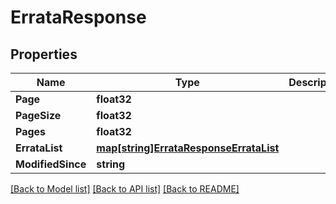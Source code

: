 # ErrataResponse

## Properties

Name | Type | Description | Notes
------------ | ------------- | ------------- | -------------
**Page** | **float32** |  | [optional] 
**PageSize** | **float32** |  | [optional] 
**Pages** | **float32** |  | [optional] 
**ErrataList** | [**map[string]ErrataResponseErrataList**](ErrataResponse_errata_list.md) |  | [optional] 
**ModifiedSince** | **string** |  | [optional] 

[[Back to Model list]](../README.md#documentation-for-models) [[Back to API list]](../README.md#documentation-for-api-endpoints) [[Back to README]](../README.md)


